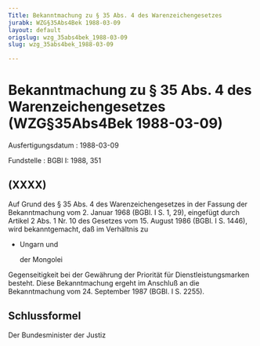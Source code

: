 ```yaml
---
Title: Bekanntmachung zu § 35 Abs. 4 des Warenzeichengesetzes
jurabk: WZG§35Abs4Bek 1988-03-09
layout: default
origslug: wzg_35abs4bek_1988-03-09
slug: wzg_35abs4bek_1988-03-09

---
```


# Bekanntmachung zu § 35 Abs. 4 des Warenzeichengesetzes (WZG§35Abs4Bek 1988-03-09)

Ausfertigungsdatum
:   1988-03-09

Fundstelle
:   BGBl I: 1988, 351

## (XXXX)

Auf Grund des § 35 Abs. 4 des Warenzeichengesetzes in der Fassung der
Bekanntmachung vom 2. Januar 1968 (BGBl. I S. 1, 29), eingefügt durch
Artikel 2 Abs. 1 Nr. 10 des Gesetzes vom 15. August 1986 (BGBl. I S.
1446), wird bekanntgemacht, daß im Verhältnis zu

*   Ungarn und

    der Mongolei



Gegenseitigkeit bei der Gewährung der Priorität für
Dienstleistungsmarken besteht.
Diese Bekanntmachung ergeht im Anschluß an die Bekanntmachung vom 24.
September 1987 (BGBl. I S. 2255).

## Schlussformel

Der Bundesminister der Justiz

